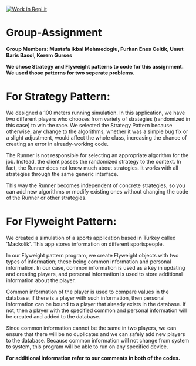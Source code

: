 [![Work in Repl.it](https://classroom.github.com/assets/work-in-replit-14baed9a392b3a25080506f3b7b6d57f295ec2978f6f33ec97e36a161684cbe9.svg)](https://classroom.github.com/online_ide?assignment_repo_id=341478&assignment_repo_type=GroupAssignmentRepo)
# Group-Assignment

**Group Members:  Mustafa Ikbal Mehmedoglu, Furkan Enes Celtik, Umut Baris Basol, Kerem Gurses**

**We chose Strategy and Flyweight patterns to code for this assignment. We used those patterns for two seperate problems.**

# For Strategy Pattern:

We designed a 100 meters running simulation. In this application, we have two different players who chooses 
from variety of strategies (randomized in this case) to win the race. We selected the Strategy Pattern because 
otherwise, any change to the algorithms, whether it was a simple bug fix or a slight adjustment, would affect the whole class, 
increasing the chance of creating an error in already-working code. 

The Runner is not responsible for selecting an appropriate algorithm for the job. Instead, the client passes the randomized strategy 
to the context. In fact, the Runner does not know much about strategies. It works with all strategies through the same generic interface.

This way the Runner becomes independent of concrete strategies, so you can add new algorithms or modify existing ones without 
changing the code of the Runner or other strategies.

# For Flyweight Pattern:

We created a simulation of a sports application based in Turkey called 'Mackolik'. This app stores information on different sportspeople.

In our Flyweight pattern program, we create Flyweight objects with two types of information; these being common information and personal information.
In our case, common information is used as a key in updating and creating players, and personal information is used to store additional information
about the player. 

Common information of the player is used to compare values in the database, if there is a player with such information, then personal information 
can be bound to a player that already exists in the database. If not, then a player with the specified common and personal information will be created 
and added to the database. 

Since common information cannot be the same in two players, we can ensure that there will be no duplicates and we can safely add new players 
to the database. Because common information will not change from system to system, this program will be able to run on any specified device.

**For additional information refer to our comments in both of the codes.**
